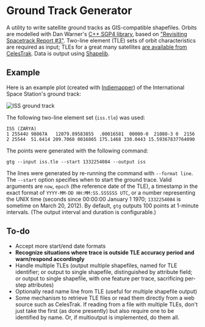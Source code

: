 # Ground Track Generator

A utility to write satellite ground tracks as GIS-compatible shapefiles. Orbits are modelled with Dan Warner's [C++ SGP4 library](http://www.danrw.com/sgp4-satellite.php), based on ["Revisiting Spacetrack Report #3"](http://www.celestrak.com/publications/AIAA/2006-6753/). Two-line element (TLE) sets of orbit characteristics are required as input; TLEs for a great many satellites [are available from CelesTrak](http://celestrak.com/NORAD/elements/). Data is output using [Shapelib](http://shapelib.maptools.org/).

## Example

Here is an example plot (created with [Indiemapper](http://indiemapper.com/)) of the International Space Station's ground track:

![ISS ground track](https://github.com/anoved/Ground-Track-Generator/raw/master/test/iss2.png)

The following two-line element set (`iss.tle`) was used:

	ISS (ZARYA)             
	1 25544U 98067A   12079.89583855  .00016581  00000-0  21080-3 0  2156
	2 25544  51.6414 209.7068 0016865 175.1468 330.0443 15.59367837764090

The points were generated with the following command:

	gtg --input iss.tle --start 1332254084 --output iss

The lines were generated by re-running the command with `--format line`. The `--start` option specifies when to start the ground trace. Valid arguments are `now`, `epoch` (the reference date of the TLE), a timestamp in the exact format of `YYYY-MM-DD HH:MM:SS.SSSSSS UTC`, or a number representing the UNIX time (seconds since 00:00:00 January 1 1970; `1332254084` is sometime on March 20, 2012). By default, `gtg` outputs 100 points at 1-minute intervals. (The output interval and duration is configurable.)

## To-do

- Accept more start/end date formats
- **Recognize situations where trace is outside TLE accuracy period and warn/respond accordingly**
- Handle multiple TLEs (output multiple shapefiles, named for TLE identifier; or output to single shapefile, distinguished by attribute field; or output to single shapefile, with one feature per trace, sacrificing per-step attributes)
- Optionally read name line from TLE (useful for multiple shapefile output)
- Some mechanism to retrieve TLE files or read them directly from a web source such as CelesTrak. If reading from a file with multiple TLEs, don't just take the first (as done presently) but also require one to be identified by name. Or, if multioutput is implemented, do them all.
